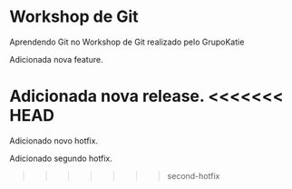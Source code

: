 # Workshop de Git
Aprendendo Git no Workshop de Git realizado pelo GrupoKatie

Adicionada nova feature.

Adicionada nova release.
<<<<<<< HEAD
=======

Adicionado novo hotfix.

Adicionado segundo hotfix.
>>>>>>> second-hotfix
